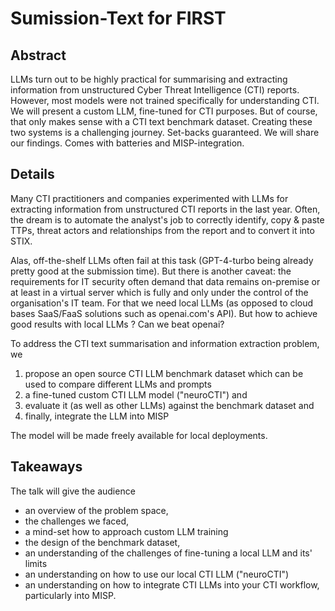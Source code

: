 Sumission-Text for FIRST
=========================


## Abstract
LLMs turn out to be highly practical for summarising and extracting information from unstructured Cyber Threat Intelligence (CTI) reports. However, most models were not trained specifically for understanding CTI. We will present a custom LLM, fine-tuned for CTI purposes. But of course, that only makes sense with a CTI text benchmark dataset. Creating these two systems is a challenging journey. Set-backs guaranteed. We will share our findings. Comes with batteries and MISP-integration.

## Details

Many CTI practitioners and companies experimented with LLMs for extracting information from unstructured CTI reports in the last year. Often, the dream is to automate the analyst's job to correctly identify, copy & paste TTPs, threat actors and relationships from the report and to convert it into STIX.

Alas, off-the-shelf LLMs often fail at this task (GPT-4-turbo being already pretty good at the submission time). But there is another caveat: the requirements for IT security often demand that data remains on-premise or at least in a virtual server which is fully and only under the control of the organisation's IT team. For that we need local LLMs (as opposed to cloud bases SaaS/FaaS solutions such as openai.com's API). But how to achieve good results with local LLMs ? Can we beat openai?


To address the CTI text summarisation and information extraction problem, we

1. propose an open source CTI LLM benchmark dataset which can be used to compare different LLMs and prompts
2. a fine-tuned custom CTI LLM model ("neuroCTI") and
3. evaluate it (as well as other LLMs) against the benchmark dataset and
4. finally, integrate the LLM into MISP

The model will be made freely available for local deployments.

## Takeaways

The talk will give the audience

- an overview of the problem space,
- the challenges we faced,
- a mind-set how to approach custom LLM training
- the design of the benchmark dataset,
- an understanding of the challenges of fine-tuning a local LLM and its' limits
- an understanding on how to use our local CTI LLM ("neuroCTI")
- an understanding on how to integrate CTI LLMs into your CTI workflow, particularly into MISP.
